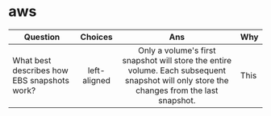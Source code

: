 # aws

| Question | Choices | Ans | Why |
|----------|:-------------:|:------:|------|
| What best describes how EBS snapshots work? |left-aligned |Only a volume's first snapshot will store the entire volume. Each subsequent snapshot will only store the changes from the last snapshot. | This |
